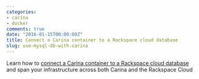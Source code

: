```yaml
---
categories:
- carina
- docker
comments: true
date: "2016-01-15T00:00:00Z"
title: Connect a Carina container to a Rackspace cloud database
slug: use-mysql-db-with-carina
---
```


Learn how to [connect a Carina container to a Rackspace cloud database][tutorial] and span your infrastructure across both Carina and the Rackspace Cloud

[tutorial]: https://getcarina.com/docs/tutorials/data-stores-mysql-prod/
